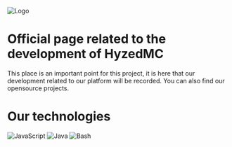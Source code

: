 ![Logo](https://cdn.discordapp.com/attachments/857686921185984553/998554861018828800/logo_sans_fond-_500x500.png)

# Official page related to the development of HyzedMC
This place is an important point for this project, it is here that our development related to our platform will be recorded.
You can also find our opensource projects.

# Our technologies
![JavaScript](https://img.shields.io/badge/Javascript-yellow?logo=javascript&style=for-the-badge&logoColor=white)
![Java](https://img.shields.io/badge/Java-ED8B00?style=for-the-badge&logo=java&logoColor=white)
![Bash](https://img.shields.io/badge/Bash-green?logo=GNU%20Bash&style=for-the-badge&logoColor=white)
